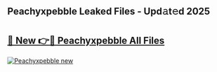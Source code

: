## Peachyxpebble Leaked Files - Upd𝚊t𝚎d 2025

# <h2><a href="https://all4fans.top">🔗 New 👉🔴 Peachyxpebble All Files</a></h2>

[![ Peachyxpebble new](https://i.imgur.com/DYrtUhd.gif)](https://all4fans.top)
